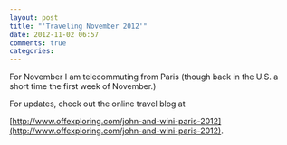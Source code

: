 ```yaml
---
layout: post
title: "'Traveling November 2012'"
date: 2012-11-02 06:57
comments: true
categories: 
---
```


For November I am telecommuting from Paris (though back in the U.S. a short time the first week of November.)

For updates, check out the online travel blog at

[http://www.offexploring.com/john-and-wini-paris-2012](http://www.offexploring.com/john-and-wini-paris-2012).


